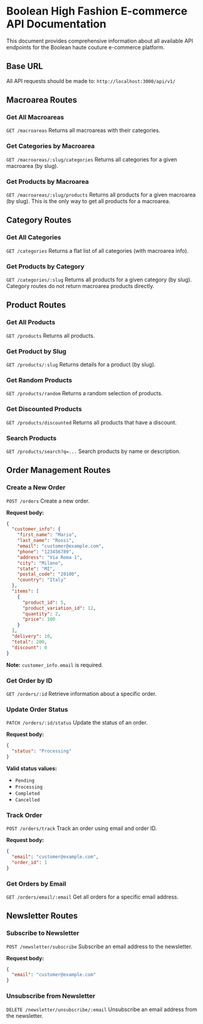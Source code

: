 # Boolean High Fashion E-commerce API Documentation

This document provides comprehensive information about all available API endpoints for the Boolean haute couture e-commerce platform.

## Base URL

All API requests should be made to: `http://localhost:3000/api/v1/`

## Macroarea Routes

### Get All Macroareas

`GET /macroareas`
Returns all macroareas with their categories.

### Get Categories by Macroarea

`GET /macroareas/:slug/categories`
Returns all categories for a given macroarea (by slug).

### Get Products by Macroarea

`GET /macroareas/:slug/products`
Returns all products for a given macroarea (by slug). This is the only way to get all products for a macroarea.

## Category Routes

### Get All Categories

`GET /categories`
Returns a flat list of all categories (with macroarea info).

### Get Products by Category

`GET /categories/:slug`
Returns all products for a given category (by slug). Category routes do not return macroarea products directly.

## Product Routes

### Get All Products

`GET /products`
Returns all products.

### Get Product by Slug

`GET /products/:slug`
Returns details for a product (by slug).

### Get Random Products

`GET /products/random`
Returns a random selection of products.

### Get Discounted Products

`GET /products/discounted`
Returns all products that have a discount.

### Search Products

`GET /products/search?q=...`
Search products by name or description.

## Order Management Routes

### Create a New Order

`POST /orders`
Create a new order.

**Request body:**

```json
{
  "customer_info": {
    "first_name": "Mario",
    "last_name": "Rossi",
    "email": "customer@example.com",
    "phone": "123456789",
    "address": "Via Roma 1",
    "city": "Milano",
    "state": "MI",
    "postal_code": "20100",
    "country": "Italy"
  },
  "items": [
    {
      "product_id": 5,
      "product_variation_id": 12,
      "quantity": 2,
      "price": 100
    }
  ],
  "delivery": 10,
  "total": 200,
  "discount": 0
}
```

**Note:** `customer_info.email` is required.

### Get Order by ID

`GET /orders/:id`
Retrieve information about a specific order.

### Update Order Status

`PATCH /orders/:id/status`
Update the status of an order.

**Request body:**

```json
{
  "status": "Processing"
}
```

**Valid status values:**

- `Pending`
- `Processing`
- `Completed`
- `Cancelled`

### Track Order

`POST /orders/track`
Track an order using email and order ID.

**Request body:**

```json
{
  "email": "customer@example.com",
  "order_id": 1
}
```

### Get Orders by Email

`GET /orders/email/:email`
Get all orders for a specific email address.

## Newsletter Routes

### Subscribe to Newsletter

`POST /newsletter/subscribe`
Subscribe an email address to the newsletter.

**Request body:**

```json
{
  "email": "customer@example.com"
}
```

### Unsubscribe from Newsletter

`DELETE /newsletter/unsubscribe/:email`
Unsubscribe an email address from the newsletter.
